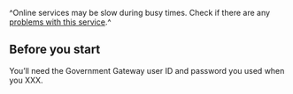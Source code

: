 ^Online services may be slow during busy times. Check if there are any [problems with this service]().^

## Before you start

You’ll need the Government Gateway user ID and password you used when you XXX.